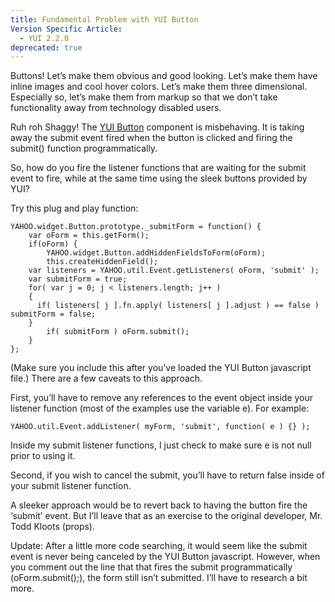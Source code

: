 ```yaml
---
title: Fundamental Problem with YUI Button
Version Specific Article:
  - YUI 2.2.0
deprecated: true
---
```


Buttons! Let’s make them obvious and good looking. Let’s make them have inline images and cool hover colors. Let’s make them three dimensional. Especially so, let’s make them from markup so that we don’t take functionality away from technology disabled users.

Ruh roh Shaggy! The [YUI Button][1] component is misbehaving. It is taking away the submit event fired when the button is clicked and firing the submit() function programmatically.

 [1]: http://yuiblog.com/blog/2007/02/20/yui-220-released/

So, how do you fire the listener functions that are waiting for the submit event to fire, while at the same time using the sleek buttons provided by YUI?

Try this plug and play function:

    YAHOO.widget.Button.prototype._submitForm = function() {
        var oForm = this.getForm();
        if(oForm) {
            YAHOO.widget.Button.addHiddenFieldsToForm(oForm);
            this.createHiddenField();
        var listeners = YAHOO.util.Event.getListeners( oForm, 'submit' );
        var submitForm = true;
        for( var j = 0; j < listeners.length; j++ )
        {
          if( listeners[ j ].fn.apply( listeners[ j ].adjust ) == false ) submitForm = false;
        }
            if( submitForm ) oForm.submit();
        }
    };

(Make sure you include this after you’ve loaded the YUI Button javascript file.) There are a few caveats to this approach.

First, you’ll have to remove any references to the event object inside your listener function (most of the examples use the variable e). For example:

    YAHOO.util.Event.addListener( myForm, 'submit', function( e ) {} );

Inside my submit listener functions, I just check to make sure e is not null prior to using it.

Second, if you wish to cancel the submit, you’ll have to return false inside of your submit listener function.

A sleeker approach would be to revert back to having the button fire the ‘submit’ event. But I’ll leave that as an exercise to the original developer, Mr. Todd Kloots (props).

Update: After a little more code searching, it would seem like the submit event is never being canceled by the YUI Button javascript. However, when you comment out the line that that fires the submit programmatically (oForm.submit();), the form still isn’t submitted. I’ll have to research a bit more.
